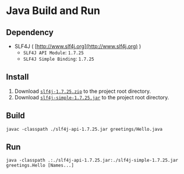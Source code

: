 # Java Build and Run

## Dependency

- SLF4J ( [http://www.slf4j.org](http://www.slf4j.org) )
	- `SLF4J API Module`: `1.7.25`
	- `SLF4J Simple Binding`: `1.7.25`

## Install

1. Download [`slf4j-1.7.25.zip`](http://mvnrepository.com/artifact/org.slf4j/slf4j-api/1.7.25) to the project root directory.
1. Download [`slf4j-simple-1.7.25.jar`](http://mvnrepository.com/artifact/org.slf4j/slf4j-simple/1.7.25) to the project root directory.


## Build

```javac -classpath ./slf4j-api-1.7.25.jar greetings/Hello.java```

## Run

```java -classpath .:./slf4j-api-1.7.25.jar:./slf4j-simple-1.7.25.jar greetings.Hello [Names...]```